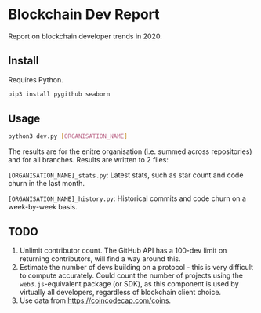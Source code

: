 # Blockchain Dev Report

Report on blockchain developer trends in 2020.

## Install

Requires Python.

```sh
pip3 install pygithub seaborn
```

## Usage

```sh
python3 dev.py [ORGANISATION_NAME]
```

The results are for the enitre organisation (i.e. summed across repositories) and for all branches. Results are written to 2 files:

`[ORGANISATION_NAME]_stats.py`: Latest stats, such as star count and code churn in the last month.

`[ORGANISATION_NAME]_history.py`: Historical commits and code churn on a week-by-week basis.

## TODO

1. Unlimit contributor count. The GitHub API has a 100-dev limit on returning contributors, will find a way around this.
2. Estimate the number of devs building on a protocol - this is very difficult to compute accurately. Could count the number of projects using the `web3.js`-equivalent package (or SDK), as this component is used by virtually all developers, regardless of blockchain client choice.
3. Use data from https://coincodecap.com/coins.